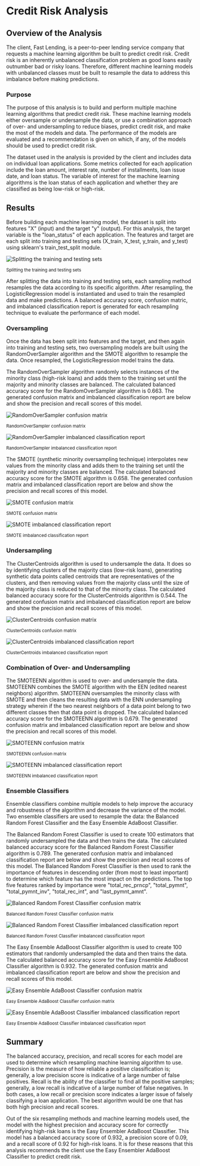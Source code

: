 # Credit Risk Analysis

## Overview of the Analysis

The client, Fast Lending, is a peer-to-peer lending service company that requests a machine learning algorithm be built to predict credit risk. Credit risk is an inherently unbalanced classification problem as good loans easily outnumber bad or risky loans. Therefore, different machine learning models with unbalanced classes must be built to resample the data to address this imbalance before making predictions.

### Purpose

The purpose of this analysis is to build and perform multiple machine learning algorithms that predict credit risk. These machine learning models either oversample or undersample the data, or use a combination approach of over- and undersampling to reduce biases, predict credit risk, and make the most of the models and data. The performance of the models are evaluated and a recommendation is given on which, if any, of the models should be used to predict credit risk.

The dataset used in the analysis is provided by the client and includes data on individual loan applications. Some metrics collected for each application include the loan amount, interest rate, number of installments, loan issue date, and loan status. The variable of interest for the machine learning algorithms is the loan status of each application and whether they are classified as being low-risk or high-risk.

## Results

Before building each machine learning model, the dataset is split into features "X" (input) and the target "y" (output). For this analysis, the target variable is the "loan_status" of each application. The features and target are each split into training and testing sets (X_train, X_test, y_train, and y_test) using sklearn's train_test_split module.

![Splitting the training and testing sets](https://github.com/mschimmy/Credit_Risk_Analysis/blob/main/Images/split_training_testing_sets.png)

<sub>Splitting the training and testing sets</sub>

After splitting the data into training and testing sets, each sampling method resamples the data according to its specific algorithm. After resampling, the LogisticRegression model is instantiated and used to train the resampled data and make predictions. A balanced accuracy score, confusion matric, and imbalanced classification report is generated for each resampling technique to evaluate the performance of each model.

### Oversampling

Once the data has been split into features and the target, and then again into training and testing sets, two oversampling models are built using the RandomOverSampler algorithm and the SMOTE algorithm to resample the data. Once resampled, the LogisticRegression model trains the data.

The RandomOverSampler algorithm randomly selects instances of the minority class (high-risk loans) and adds them to the training set until the majority and minority classes are balanced. The calculated balanced accuracy score for the RandomOverSampler algorithm is 0.663. The generated confusion matrix and imbalanced classification report are below and show the precision and recall scores of this model.

![RandomOverSampler confusion matrix](https://github.com/mschimmy/Credit_Risk_Analysis/blob/main/Images/ROS_confusion_matrix.ong.png)

<sub>RandomOverSampler confusion matrix</sub>

![RandomOverSampler imbalanced classification report](https://github.com/mschimmy/Credit_Risk_Analysis/blob/main/Images/ROS_imbalanced_classification_report.png)

<sub>RandomOverSampler imbalanced classification report</sub>


The SMOTE (synthetic minority oversampling technique) interpolates new values from the minority class and adds them to the training set until the majority and minority classes are balanced. The calculated balanced accuracy score for the SMOTE algorithm is 0.658. The generated confusion matrix and imbalanced classification report are below and show the precision and recall scores of this model.

![SMOTE confusion matrix](https://github.com/mschimmy/Credit_Risk_Analysis/blob/main/Images/SMOTE_confusion_matrix.png)

<sub>SMOTE confusion matrix</sub>

![SMOTE imbalanced classification report](https://github.com/mschimmy/Credit_Risk_Analysis/blob/main/Images/SMOTE_imbalanced_classification_report.png)

<sub>SMOTE imbalanced classification report</sub>


### Undersampling

The ClusterCentroids algorithm is used to undersample the data. It does so by identifying clusters of the majority class (low-risk loans),  generating synthetic data points called centroids that are representatives of the clusters, and then removing values from the majority class until the size of the majority class is reduced to that of the minority class. The calculated balanced accuracy score for the ClusterCentroids algorithm is 0.544. The generated confusion matrix and imbalanced classification report are below and show the precision and recall scores of this model.

![ClusterCentroids confusion matrix](https://github.com/mschimmy/Credit_Risk_Analysis/blob/main/Images/ClusterCentroids_confusion_matrix.png)

<sub>ClusterCentroids confusion matrix</sub>

![ClusterCentroids imbalanced classification report](https://github.com/mschimmy/Credit_Risk_Analysis/blob/main/Images/ClusterCentroids_imbalanced_classification_report.png)

<sub>ClusterCentroids imbalanced classification report</sub>


### Combination of Over- and Undersampling

The SMOTEENN algorithm is used to over- and undersample the data. SMOTEENN combines the SMOTE algorithm with the EEN (edited nearest neighbors) algorithm. SMOTEENN oversamples the minority class with SMOTE and then cleans the resulting data with the ENN undersampling strategy wherein if the two nearest neighbors of a data point belong to two different classes then that data point is dropped. The calculated balanced accuracy score for the SMOTEENN algorithm is 0.679. The generated confusion matrix and imbalanced classification report are below and show the precision and recall scores of this model.

![SMOTEENN confusion matrix](https://github.com/mschimmy/Credit_Risk_Analysis/blob/main/Images/SMOTEENN_confusion_matrix.png)

<sub>SMOTEENN confusion matrix</sub>

![SMOTEENN imbalanced classification report](https://github.com/mschimmy/Credit_Risk_Analysis/blob/main/Images/SMOTEENN_imbalanced_classification_report.png)

<sub>SMOTEENN imbalanced classification report</sub>


### Ensemble Classifiers

Ensemble classifiers combine multiple models to help improve the accuracy and robustness of the algorithm and decrease the variance of the model. Two ensemble classifiers are used to resample the data: the Balanced Random Forest Classifier and the Easy Ensemble AdaBoost Classifier.

The Balanced Random Forest Classifier is used to create 100 estimators that randomly undersampled the data and then trains the data. The calculated balanced accuracy score for the Balanced Random Forest Classifier algorithm is 0.789. The generated confusion matrix and imbalanced classification report are below and show the precision and recall scores of this model.
The Balanced Random Forest Classifier is then used to rank the importance of features in descending order (from most to least important) to determine which feature has the most impact on the predictions. The top five features ranked by importance were "total_rec_prncp", "total_pymnt", "total_pymnt_inv", "total_rec_int", and "last_pymnt_amnt".

![Balanced Random Forest Classifier confusion matrix](https://github.com/mschimmy/Credit_Risk_Analysis/blob/main/Images/BRFC_confusion_matrix.png)

<sub>Balanced Random Forest Classifier confusion matrix</sub>

![Balanced Random Forest Classifier imbalanced classification report](https://github.com/mschimmy/Credit_Risk_Analysis/blob/main/Images/BRFC_imbalanced_classification_report.png)

<sub>Balanced Random Forest Classifier imbalanced classification report</sub>

The Easy Ensemble AdaBoost Classifier algorithm is used to create 100 estimators that randomly undersampled the data and then trains the data. The calculated balanced accuracy score for the Easy Ensemble AdaBoost Classifier algorithm is 0.932. The generated confusion matrix and imbalanced classification report are below and show the precision and recall scores of this model.

![Easy Ensemble AdaBoost Classifier confusion matrix](https://github.com/mschimmy/Credit_Risk_Analysis/blob/main/Images/EEAC_confusion_matrix.png)

<sub>Easy Ensemble AdaBoost Classifier confusion matrix</sub>

![Easy Ensemble AdaBoost Classifier imbalanced classification report](https://github.com/mschimmy/Credit_Risk_Analysis/blob/main/Images/EEAC_imbalanced_classification_report.png)

<sub>Easy Ensemble AdaBoost Classifier imbalanced classification report</sub>


## Summary

The balanced accuracy, precision, and recall scores for each model are used to determine which resampling machine learning algorithm to use. Precision is the measure of how reliable a positive classification is; generally, a low precision score is indicative of a large number of false positives. Recall is the ability of the classifier to find all the positive samples; generally, a low recall is indicative of a large number of false negatives. In both cases, a low recall or precision score indicates a larger issue of falsely classifying a loan application. The best algorithm would be one that has both high precision and recall scores.

Out of the six resampling methods and machine learning models used, the model with the highest precision and accuracy score for correctly identifying high-risk loans is the Easy Ensembler AdaBoost Classifier. This model has a balanced accuracy score of 0.932, a precision score of 0.09, and a recall score of 0.92 for high-risk loans. It is for these reasons that this analysis recommends the client use the Easy Ensembler AdaBoost Classifier to predict credit risk.
